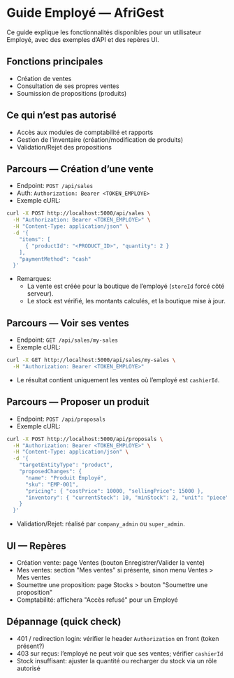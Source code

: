 # Guide Employé — AfriGest

Ce guide explique les fonctionnalités disponibles pour un utilisateur Employé, avec des exemples d’API et des repères UI.

## Fonctions principales

- Création de ventes
- Consultation de ses propres ventes
- Soumission de propositions (produits)

## Ce qui n’est pas autorisé

- Accès aux modules de comptabilité et rapports
- Gestion de l’inventaire (création/modification de produits)
- Validation/Rejet des propositions

## Parcours — Création d’une vente

- Endpoint: `POST /api/sales`
- Auth: `Authorization: Bearer <TOKEN_EMPLOYE>`
- Exemple cURL:
```bash
curl -X POST http://localhost:5000/api/sales \
  -H "Authorization: Bearer <TOKEN_EMPLOYE>" \
  -H "Content-Type: application/json" \
  -d '{
    "items": [
      { "productId": "<PRODUCT_ID>", "quantity": 2 }
    ],
    "paymentMethod": "cash"
  }'
```
- Remarques:
  - La vente est créée pour la boutique de l’employé (`storeId` forcé côté serveur).
  - Le stock est vérifié, les montants calculés, et la boutique mise à jour.

## Parcours — Voir ses ventes

- Endpoint: `GET /api/sales/my-sales`
- Exemple cURL:
```bash
curl -X GET http://localhost:5000/api/sales/my-sales \
  -H "Authorization: Bearer <TOKEN_EMPLOYE>"
```
- Le résultat contient uniquement les ventes où l’employé est `cashierId`.

## Parcours — Proposer un produit

- Endpoint: `POST /api/proposals`
- Exemple cURL:
```bash
curl -X POST http://localhost:5000/api/proposals \
  -H "Authorization: Bearer <TOKEN_EMPLOYE>" \
  -H "Content-Type: application/json" \
  -d '{
    "targetEntityType": "product",
    "proposedChanges": {
      "name": "Produit Employé",
      "sku": "EMP-001",
      "pricing": { "costPrice": 10000, "sellingPrice": 15000 },
      "inventory": { "currentStock": 10, "minStock": 2, "unit": "piece" }
    }
  }'
```
- Validation/Rejet: réalisé par `company_admin` ou `super_admin`.

## UI — Repères

- Création vente: page Ventes (bouton Enregistrer/Valider la vente)
- Mes ventes: section "Mes ventes" si présente, sinon menu Ventes > Mes ventes
- Soumettre une proposition: page Stocks > bouton "Soumettre une proposition"
- Comptabilité: affichera "Accès refusé" pour un Employé

## Dépannage (quick check)

- 401 / redirection login: vérifier le header `Authorization` en front (token présent?)
- 403 sur reçus: l’employé ne peut voir que ses ventes; vérifier `cashierId`
- Stock insuffisant: ajuster la quantité ou recharger du stock via un rôle autorisé
